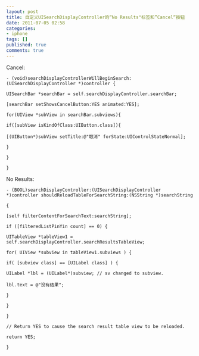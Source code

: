 ```yaml
---
layout: post
title: 自定义UISearchDisplayController的“No Results"标签和”Cancel“按钮
date: 2011-07-05 02:58
categories:
- iphone
tags: []
published: true
comments: true
---
```

Cancel:

    - (void)searchDisplayControllerWillBeginSearch:(UISearchDisplayController *)controller {

    UISearchBar *searchBar = self.searchDisplayController.searchBar;

    [searchBar setShowsCancelButton:YES animated:YES];

    for(UIView *subView in searchBar.subviews){

    if([subView isKindOfClass:UIButton.class]){

    [(UIButton*)subView setTitle:@"取消" forState:UIControlStateNormal];

    }

    }

    }

No Results:

    - (BOOL)searchDisplayController:(UISearchDisplayController *)controller shouldReloadTableForSearchString:(NSString *)searchString

    {

    [self filterContentForSearchText:searchString];

    if ([filteredListPinYin count] == 0) {

    UITableView *tableView1 = self.searchDisplayController.searchResultsTableView;

    for( UIView *subview in tableView1.subviews ) {

    if( [subview class] == [UILabel class] ) {

    UILabel *lbl = (UILabel*)subview; // sv changed to subview.

    lbl.text = @"没有结果";

    }

    }

    }

    // Return YES to cause the search result table view to be reloaded.

    return YES;

    }